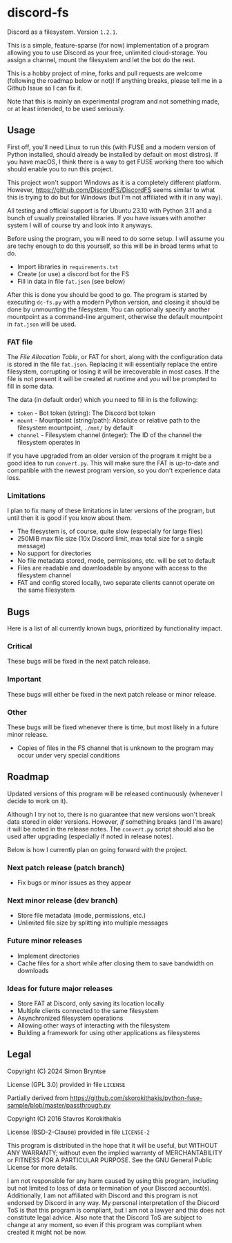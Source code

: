 # discord-fs
Discord as a filesystem.
Version `1.2.1`.

This is a simple, feature-sparse (for now) implementation of a program allowing you to use Discord as your free, unlimited cloud-storage.
You assign a channel, mount the filesystem and let the bot do the rest.

This is a hobby project of mine, forks and pull requests are welcome (following the roadmap below or not)!
If anything breaks, please tell me in a Github Issue so I can fix it.

Note that this is mainly an experimental program and not something made, or at least intended, to be used seriously.

## Usage
First off, you'll need Linux to run this (with FUSE and a modern version of Python installed, should already be installed by default on most distros).
If you have macOS, I think there is a way to get FUSE working there too which should enable you to run this project.

This project won't support Windows as it is a completely different platform.
However, https://github.com/DiscordFS/DiscordFS seems similar to what this is trying to do but for Windows (but I'm not affiliated with it in any way).

All testing and official support is for Ubuntu 23.10 with Python 3.11 and a bunch of usually preinstalled libraries.
If you have issues with another system I will of course try and look into it anyways.

Before using the program, you will need to do some setup.
I will assume you are techy enough to do this yourself, so this will be in broad terms what to do.
- Import libraries in `requirements.txt`
- Create (or use) a discord bot for the FS
- Fill in data in file `fat.json` (see below)

After this is done you should be good to go.
The program is started by executing `dc-fs.py` with a modern Python version, and closing it should be done by unmounting the filesystem.
You can optionally specify another mountpoint as a command-line argument, otherwise the default mountpoint in `fat.json` will be used.

### FAT file
The _File Allocation Table_, or FAT for short, along with the configuration data is stored in the file `fat.json`.
Replacing it will essentially replace the entire filesystem, corrupting or losing it will be irrecoverable in most cases.
If the file is not present it will be created at runtime and you will be prompted to fill in some data.

The data (in default order) which you need to fill in is the following:
- `token` - Bot token (string): The Discord bot token
- `mount` - Mountpoint (string/path): Absolute or relative path to the filesystem mountpoint, `./mnt/` by default
- `channel` - Filesystem channel (integer): The ID of the channel the filesystem operates in

If you have upgraded from an older version of the program it might be a good idea to run `convert.py`.
This will make sure the FAT is up-to-date and compatible with the newest program version, so you don't experience data loss.

### Limitations
I plan to fix many of these limitations in later versions of the program, but until then it is good if you know about them.
- The filesystem is, of course, quite slow (especially for large files)
- 250MiB max file size (10x Discord limit, max total size for a single message)
- No support for directories
- No file metadata stored, mode, permissions, etc. will be set to default
- Files are readable and downloadable by anyone with access to the filesystem channel
- FAT and config stored locally, two separate clients cannot operate on the same filesystem

## Bugs
Here is a list of all currently known bugs, prioritized by functionality impact.

### Critical
These bugs will be fixed in the next patch release.

### Important
These bugs will either be fixed in the next patch release or minor release.

### Other
These bugs will be fixed whenever there is time, but most likely in a future minor release.
- Copies of files in the FS channel that is unknown to the program may occur under very special conditions

## Roadmap
Updated versions of this program will be released continuously (whenever I decide to work on it).

Although I try not to, there is no guarantee that new versions won't break data stored in older versions.
However, _if_ something breaks (and I'm aware) it will be noted in the release notes.
The `convert.py` script should also be used after upgrading (especially if noted in release notes).

Below is how I currently plan on going forward with the project.

### Next patch release (patch branch)
- Fix bugs or minor issues as they appear

### Next minor release (dev branch)
- Store file metadata (mode, permissions, etc.)
- Unlimited file size by splitting into multiple messages

### Future minor releases
- Implement directories
- Cache files for a short while after closing them to save bandwidth on downloads

### Ideas for future major releases
- Store FAT at Discord, only saving its location locally
- Multiple clients connected to the same filesystem
- Asynchronized filesystem operations
- Allowing other ways of interacting with the filesystem
- Building a framework for using other applications as filesystems

## Legal
Copyright (C) 2024 Simon Bryntse

License (GPL 3.0) provided in file `LICENSE`

Partially derived from https://github.com/skorokithakis/python-fuse-sample/blob/master/passthrough.py

Copyright (C) 2016 Stavros Korokithakis

License (BSD-2-Clause) provided in file `LICENSE-2`

This program is distributed in the hope that it will be useful, but WITHOUT ANY WARRANTY;
without even the implied warranty of MERCHANTABILITY or FITNESS FOR A PARTICULAR PURPOSE.
See the GNU General Public License for more details.

I am not responsible for any harm caused by using this program, including but not limited to loss of data or termination of your Discord account(s).
Additionally, I am not affiliated with Discord and this program is not endorsed by Discord in any way.
My personal interpretation of the Discord ToS is that this program is compliant, but I am not a lawyer and this does not constitute legal advice.
Also note that the Discord ToS are subject to change at any moment, so even if this program was compliant when created it might not be now.
